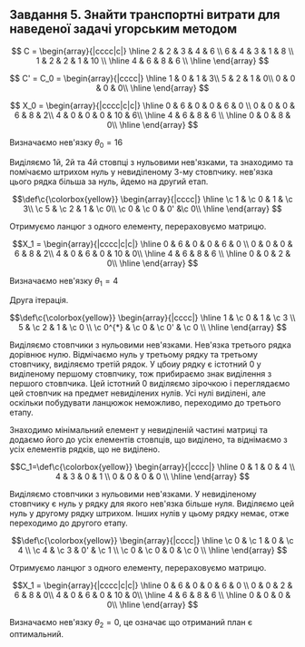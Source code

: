 ## Завдання 5. Знайти транспортні витрати для наведеної задачі угорським методом ##

$$ C = \begin{array}{|cccc|c|} \hline 
    2 & 2 & 3 & 4 & 6  \\ 
    6 & 4 & 3 & 1 & 8  \\
    1 & 2 & 2 & 1 & 10 \\ \hline 
    4 & 6 & 8 & 6 \\ \hline 
\end{array} $$

$$ C' = C_0 = \begin{array}{|cccc|} \hline 
    1 & 0 & 1 & 3\\ 
    5 & 2 & 1 & 0\\
    0 & 0 & 0 & 0\\ \hline 
\end{array} $$

$$ X_0 = \begin{array}{|cccc|c|c|} \hline 
    0 & 6 & 0 & 0 & 6  & 0 \\ 
    0 & 0 & 0 & 6 & 8  & 2\\
    4 & 0 & 0 & 0 & 10 & 6\\ \hline 
    4 & 6 & 8 & 6 \\ \hline 
    0 & 0 & 8 &  0\\ \hline 
\end{array} $$

Визначаємо нев'язку $\theta_0 = 16$

Виділяємо 1й, 2й та 4й стовпці з нульовими нев'язками, та знаходимо та помічаємо штрихом нуль у невиділеному 3-му стовпчику. нев'язка цього рядка більша за нуль, йдемо на другий етап.

$$\def\c{\colorbox{yellow}} \begin{array}{|cccc|} \hline 
    \c 1 & \c 0 & 1  & \c 3\\ 
    \c 5 & \c 2 & 1  & \c 0\\
    \c 0 & \c 0 & 0' &\c  0\\ \hline 
\end{array} $$

Отримуємо ланцюг з одного елементу, перераховуємо матрицю.

$$X_1 = \begin{array}{|cccc|c|c|} \hline 
    0 & 6 & 0 & 0 & 6  & 0 \\ 
    0 & 0 & 0 & 6 & 8  & 2\\
    4 & 0 & 6 & 0 & 10 & 0\\ \hline 
    4 & 6 & 8 & 6 \\ \hline 
    0 & 0 & 2 &  0\\ \hline 
\end{array} $$

Визначаємо нев'язку $\theta_1 = 4$

Друга ітерація.



$$\def\c{\colorbox{yellow}} \begin{array}{|cccc|} \hline 
    1     & \c 0    & 1        &  \c  3     \\ 
    5     & \c 2    & 1        &  \c  0     \\
   \c 0^{*} & \c 0    & \c 0'    &  \c  0     \\ \hline 
\end{array} $$

Виділяємо стовпчики з нульовими нев'язками. Нев'язка третього рядка дорівнює нулю. Відмічаємо нуль у третьому рядку та третьому стовпчику, виділяємо третій рядок. У цбоиу рядку є істотний 0 у виділеному першому стовпчику, тож прибираємо знак виділення з першого стовпчика. Цей істотний 0 виділяємо зірочкою і переглядаємо цей стовпчик на предмет невиділених нулів. Усі нулі виділені, але оскільки побудувати ланцюжок неможливо, переходимо до третього етапу.

Знаходимо мінімальний елемент у невиділеній частині матриці та додаємо його до усіх елементів стовпців, що виділено, та віднімаємо з усіх елементів рядків, що не виділено.

$$C_1=\def\c{\colorbox{yellow}} \begin{array}{|cccc|} \hline 
    0     &  1    & 0        &  4     \\ 
    4     &  3    & 0        &  1     \\
    0     &  0    &  0       &  0     \\ \hline 
\end{array} $$

Виділяємо стовпчики з нульовими нев'язками. У невиділеному стовпчику є нуль у рядку для якого нев'язка більше нуля. Виділяємо цей нуль у другому рядку штрихом. Інших нулів у цьому рядку немає, отже переходимо до другого етапу.

$$\def\c{\colorbox{yellow}} \begin{array}{|cccc|} \hline 
  \c  0     & \c 1    & 0     & \c 4     \\ 
  \c  4     & \c 3    & 0'    & \c 1     \\
  \c  0     & \c 0    & 0     & \c 0     \\ \hline 
\end{array} $$


Отримуємо ланцюг з одного елементу, перераховуємо матрицю.

$$X_1 = \begin{array}{|cccc|c|c|} \hline 
    0 & 6 & 0 & 0 & 6  & 0 \\ 
    0 & 0 & 2 & 6 & 8  & 0\\
    4 & 0 & 6 & 0 & 10 & 0\\ \hline 
    4 & 6 & 8 & 6 \\ \hline 
    0 & 0 & 0 &  0\\ \hline 
\end{array} $$

Визначаємо нев'язку $\theta_2 = 0$, це означає що отриманий план є оптимальний.
